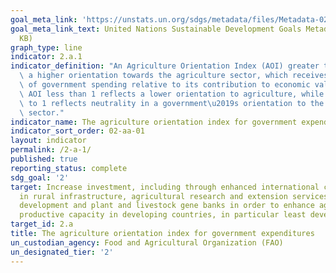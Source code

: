 ```yaml
---
goal_meta_link: 'https://unstats.un.org/sdgs/metadata/files/Metadata-02-0A-01.pdf '
goal_meta_link_text: United Nations Sustainable Development Goals Metadata (PDF 223
  KB)
graph_type: line
indicator: 2.a.1
indicator_definition: "An Agriculture Orientation Index (AOI) greater than 1 reflects\
  \ a higher orientation towards the agriculture sector, which receives a higher share\
  \ of government spending relative to its contribution to economic value-added. An\
  \ AOI less than 1 reflects a lower orientation to agriculture, while an AOI equal\
  \ to 1 reflects neutrality in a government\u2019s orientation to the agriculture\
  \ sector."
indicator_name: The agriculture orientation index for government expenditures
indicator_sort_order: 02-aa-01
layout: indicator
permalink: /2-a-1/
published: true
reporting_status: complete
sdg_goal: '2'
target: Increase investment, including through enhanced international cooperation,
  in rural infrastructure, agricultural research and extension services, technology
  development and plant and livestock gene banks in order to enhance agricultural
  productive capacity in developing countries, in particular least developed countries
target_id: 2.a
title: The agriculture orientation index for government expenditures
un_custodian_agency: Food and Agricultural Organization (FAO)
un_designated_tier: '2'
---
```

